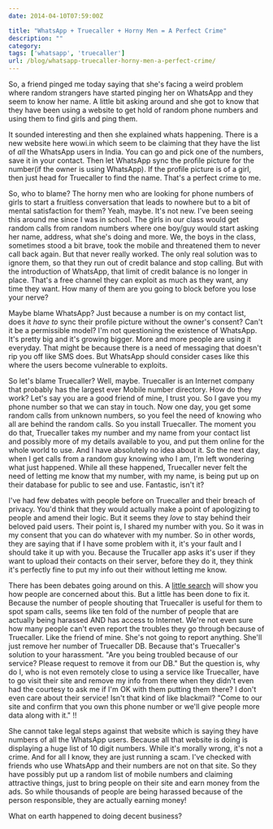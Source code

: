 ```yaml
---
date: 2014-04-10T07:59:00Z

title: "WhatsApp + Truecaller + Horny Men = A Perfect Crime"
description: ""
category:
tags: ['whatsapp', 'truecaller']
url: /blog/whatsapp-truecaller-horny-men-a-perfect-crime/
---
```


So, a friend pinged me today saying that she's facing a weird problem where random strangers have started pinging her on WhatsApp and they seem to know her name. A little bit asking around and she got to know that they have been using a website to get hold of random phone numbers and using them to find girls and ping them.

It sounded interesting and then she explained whats happening. There is a new website here wowi.in which seem to be claiming that they have the list of *all* the WhatsApp users in India. You can go and pick one of the numbers, save it in your contact. Then let WhatsApp sync the profile picture for the number(if the owner is using WhatsApp). If the profile picture is of a girl, then just head for Truecaller to find the name. That's a perfect crime to me.

So, who to blame? The horny men who are looking for phone numbers of girls to start a fruitless conversation that leads to nowhere but to a bit of mental satisfaction for them? Yeah, maybe. It's not new. I've been seeing this around me since I was in school. The girls in our class would get random calls from random numbers where one boy/guy would start asking her name, address, what she's doing and more. We, the boys in the class, sometimes stood a bit brave, took the mobile and threatened them to never call back again. But that never really worked. The only real solution was to ignore them, so that they run out of credit balance and stop calling. But with the introduction of WhatsApp, that limit of credit balance is no longer in place. That's a free channel they can exploit as much as they want, any time they want. How many of them are you going to block before you lose your nerve?

Maybe blame WhatsApp? Just because a number is on my contact list, does it *have to* sync their profile picture without the owner's consent? Can't it be a permissible model? I'm not questioning the existence of WhatsApp. It's pretty big and it's growing bigger. More and more people are using it everyday. That might be because there is a need of messaging that doesn't rip you off like SMS does. But WhatsApp should consider cases like this where the users become vulnerable to exploits.

So let's blame Truecaller? Well, maybe. Truecaller is an Internet company that probably has the largest ever Mobile number directory. How do they work? Let's say you are a good friend of mine, I trust you. So I gave you my phone number so that we can stay in touch. Now one day, you get some random calls from unknown numbers, so you feel the need of knowing who all are behind the random calls. So you install Truecaller. The moment you do that, Truecaller takes my number and my name from your contact list and possibly more of my details available to you, and put them online for the whole world to use. And I have absolutely no idea about it. So the next day, when I get calls from a random guy knowing who I am, I'm left wondering what just happened. While all these happened, Truecaller never felt the need of letting me know that my number, with my name, is being put up on their database for public to see and use. Fantastic, isn't it?

I've had few debates with people before on Truecaller and their breach of privacy. You'd think that they would actually make a point of apologizing to people and amend their logic. But it seems they *love* to stay behind their beloved paid users. Their point is, I shared my number with you. So it was in my consent that you can do whatever with my number. So in other words, they are saying that if I have some problem with it, it's your fault and I should take it up with you. Because the Trucaller app asks it's user if they want to upload their contacts on their server, before they do it, they think it's perfectly fine to put my info out their without letting me know.

There has been debates going around on this. A [little search](https://www.google.com/search?q=truecaller%20privacy%20breach) will show you how people are concerned about this. But a little has been done to fix it. Because the number of people shouting that Truecaller is useful for them to spot spam calls, seems like ten fold of the number of people that are actually being harassed AND has access to Internet. We're not even sure how many people can't even report the troubles they go through because of Truecaller. Like the friend of mine. She's not going to report anything. She'll just remove her number of Truecaller DB. Because that's Truecaller's solution to your harassment. "Are you being troubled because of our service? Please request to remove it from our DB." But the question is, why do I, who is not even remotely close to using a service like Truecaller, have to go visit their site and remove my info from there when they didn't even had the courtesy to ask me if I'm OK with them putting them there? I don't even care about their service! Isn't that kind of like blackmail? "Come to our site and confirm that you own this phone number or we'll give people more data along with it." !!

She cannot take legal steps against that website which is saying they have numbers of all the WhatsApp users. Because all that website is doing is displaying a huge list of 10 digit numbers. While it's morally wrong, it's not a crime. And for all I know, they are just running a scam. I've checked with friends who use WhatsApp and their numbers are not on that site. So they have possibly put up a random list of mobile numbers and claiming attractive things, just to bring people on their site and earn money from the ads. So while thousands of people are being harassed because of the person responsible, they are actually earning money!

What on earth happened to doing decent business?

